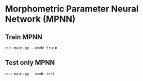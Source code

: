 # Morphometric Parameter Neural Network (MPNN)

## Train MPNN 
```
run main.py --mode train
```
## Test only MPNN
```
run main.py --mode test
```
